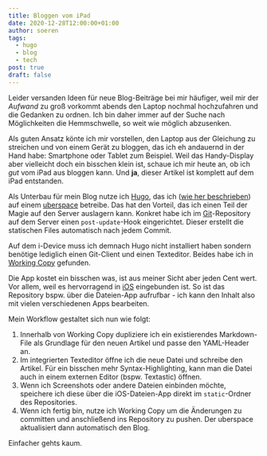 ```yaml
---
title: Bloggen vom iPad
date: 2020-12-28T12:00:00+01:00
author: soeren
tags:
  - hugo
  - blog
  - tech
post: true
draft: false
---
```


Leider versanden Ideen für neue Blog-Beiträge bei mir häufiger, weil mir der *Aufwand* zu groß vorkommt abends den Laptop nochmal hochzufahren und die Gedanken zu ordnen. Ich bin daher immer auf der Suche nach Möglichkeiten die Hemmschwelle, so weit wie möglich abzusenken.

Als guten Ansatz könte ich mir vorstellen, den Laptop aus der Gleichung zu streichen und von einem Gerät zu bloggen, das ich eh andauernd in der Hand habe: Smartphone oder Tablet zum Beispiel. Weil das Handy-Display aber vielleicht doch ein bisschen klein ist, schaue ich mir heute an, ob ich *gut* vom iPad aus bloggen kann. Und **ja**, dieser Artikel ist komplett auf dem iPad entstanden. 

Als Unterbau für mein Blog nutze ich [Hugo](/tags/hugo), das ich ([wie her beschrieben](/2019/hugo-mit-git-auf-uberspace-benutzen)) auf einem [uberspace](/tags/uberspace) betreibe. Das hat den Vorteil, das ich einen Teil der Magie auf den Server auslagern kann. Konkret habe ich im [Git](/tags/git)-Repository auf dem Server einen `post-update`-Hook eingerichtet. Dieser erstellt die statischen Files automatisch nach jedem Commit. 

Auf dem i-Device muss ich demnach Hugo nicht installiert haben sondern benötige lediglich einen Git-Client und einen Texteditor. Beides habe ich in [Working Copy](https://workingcopyapp.com/) gefunden. 

Die App kostet ein bisschen was, ist aus meiner Sicht aber jeden Cent wert. Vor allem, weil es hervorragend in [iOS](/tags/ios) eingebunden ist. So ist das Repository bspw. über die Dateien-App aufrufbar - ich kann den Inhalt also mit vielen verschiedenen Apps bearbeiten.

Mein Workflow gestaltet sich nun wie folgt:

1. Innerhalb von Working Copy dupliziere ich ein existierendes Markdown-File als Grundlage für den neuen Artikel und passe den YAML-Header an.
1. Im integrierten Texteditor öffne ich die neue Datei und schreibe den Artikel. Für ein bisschen mehr Syntax-Highlighting, kann man die Datei auch in einem externen Editor (bspw. Textastic) öffnen.
1. Wenn ich Screenshots oder andere Dateien einbinden möchte, speichere ich diese über die iOS-Dateien-App direkt im `static`-Ordner des Repositories. 
1. Wenn ich fertig bin, nutze ich Working Copy um die Änderungen zu committen und anschließend ins Repository zu pushen. Der uberspace aktualisiert dann automatisch den Blog. 

Einfacher gehts kaum. 